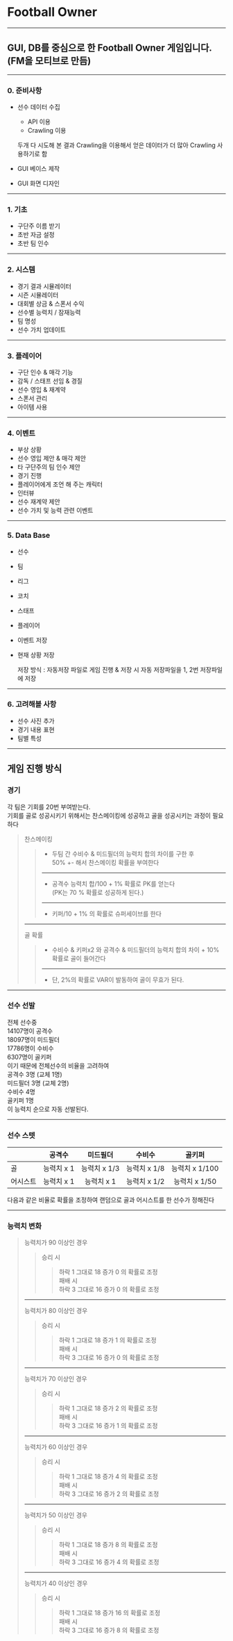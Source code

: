 Football Owner
==============
---
GUI, DB를 중심으로 한 Football Owner 게임입니다. (FM을 모티브로 만듬)
--------------------------------------------------------------------
---
### 0. 준비사항
* 선수 데이터 수집   
  - API 이용   
  - Crawling 이용   
     
  두개 다 시도해 본 결과 Crawling을 이용해서 얻은 데이터가 더 많아 Crawling 사용하기로 함
* GUI 베이스 제작
* GUI 화면 디자인
---

### 1. 기초
* 구단주 이름 받기
* 초반 자금 설정
* 초반 팀 인수
---
### 2. 시스템
* 경기 결과 시뮬레이터
* 시즌 시뮬레이터
* 대회별 상금 & 스폰서 수익
* 선수별 능력치 / 잠재능력
* 팀 명성
* 선수 가치 업데이트
---
### 3. 플레이어
* 구단 인수 & 매각 기능
* 감독 / 스태프 선임 & 경질
* 선수 영입 & 재계약
* 스폰서 관리
* 아이템 사용
---
### 4. 이벤트
* 부상 상황
* 선수 영입 제안 & 매각 제안
* 타 구단주의 팀 인수 제안
* 경기 진행
* 플레이어에게 조언 해 주는 캐릭터
* 인터뷰
* 선수 재계약 제안
* 선수 가치 및 능력 관련 이벤트
---
### 5. Data Base
* 선수 
* 팀 
* 리그 
* 코치 
* 스태프
* 플레이어
* 이벤트 저장
* 현재 상황 저장   
   
  저장 방식 : 자동저장 파일로 게임 진행 & 저장 시 자동 저장파일을 1, 2번 저장파일에 저장
---
### 6. 고려해볼 사항
* 선수 사진 추가
* 경기 내용 표현
* 팀별 특성
---



## 게임 진행 방식

### 경기
각 팀은 기회를 20번 부여받는다.   
기회를 골로 성공시키기 위해서는 찬스메이킹에 성공하고 골을 성공시키는 과정이 필요하다   
> 찬스메이킹
>> * 두팀 간 수비수 & 미드필더의 능력치 합의 차이를 구한 후   
>> 50% +- 해서 찬스메이킹 확률을 부여한다   
>> ---
>> * 공격수 능력치 합/100 + 1% 확률로 PK를 얻는다   
>> (PK는 70 % 확률로 성공하게 된다.)   
>> ---
>> * 키퍼/10 + 1% 의 확률로 슈퍼세이브를 한다   
>---
> 골 확률   
>> * 수비수 & 키퍼x2 와 공격수 & 미드필더의 능력치 합의 차이 + 10% 확률로 골이 들어간다   
>> ---
>> * 단, 2%의 확률로 VAR이 발동하여 골이 무효가 된다.

---

### 선수 선발
전체 선수중   
14107명이 공격수   
18097명이 미드필더   
17786명이 수비수   
6307명이 골키퍼   
이기 때문에 전체선수의 비율을 고려하여   
공격수 3명 (교체 1명)   
미드필더 3명 (교체 2명)   
수비수 4명   
골키퍼 1명   
이 능력치 순으로 자동 선발된다.   

---

### 선수 스텟
|  | 공격수 | 미드필더 | 수비수 | 골키퍼 |
|---|:---:|:---:|:---:|:---:|
| 골 | 능력치 x 1 | 능력치 x 1/3 | 능력치 x 1/8 | 능력치 x 1/100 |
| 어시스트 | 능력치 x 1 | 능력치 x 1 | 능력치 x 1/2 | 능력치 x 1/50 |   

다음과 같은 비율로 확률을 조정하여 랜덤으로 골과 어시스트를 한 선수가 정해진다

---

### 능력치 변화
> 능력치가 90 이상인 경우   
>> 승리 시   
>>> 하락 1 그대로 18 증가 0 의 확률로 조정   
>> 패배 시   
>>> 하락 3 그대로 16 증가 0 의 확률로 조정   
> ---
> 능력치가 80 이상인 경우   
>> 승리 시   
>>> 하락 1 그대로 18 증가 1 의 확률로 조정   
>> 패배 시   
>>> 하락 3 그대로 16 증가 0 의 확률로 조정   
> ---
> 능력치가 70 이상인 경우   
>> 승리 시   
>>> 하락 1 그대로 18 증가 2 의 확률로 조정   
>> 패배 시   
>>> 하락 3 그대로 16 증가 1 의 확률로 조정   
> ---
> 능력치가 60 이상인 경우   
>> 승리 시   
>>> 하락 1 그대로 18 증가 4 의 확률로 조정   
>> 패배 시   
>>> 하락 3 그대로 16 증가 2 의 확률로 조정   
> ---
> 능력치가 50 이상인 경우   
>> 승리 시   
>>> 하락 1 그대로 18 증가 8 의 확률로 조정   
>> 패배 시   
>>> 하락 3 그대로 16 증가 4 의 확률로 조정   
> ---
> 능력치가 40 이상인 경우   
>> 승리 시   
>>> 하락 1 그대로 18 증가 16 의 확률로 조정   
>> 패배 시   
>>> 하락 3 그대로 16 증가 8 의 확률로 조정   
